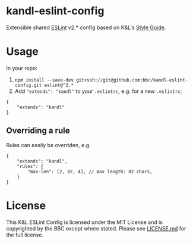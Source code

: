 # kandl-eslint-config

Extensible shared [ESLint](http://eslint.org/) v2.* config based on K&L's [Style Guide](https://github.com/bbc/kandl-style-guide).

# Usage

In your repo:

1. `npm install --save-dev git+ssh://git@github.com:bbc/kandl-eslint-config.git eslint@^2.*`
2. Add `"extends": "kandl"` to your `.eslintrc`, e.g. for a new `.eslintrc`:
```
{
    "extends": "kandl"
}
```

## Overriding a rule

Rules can easily be overriden, e.g.

```
{
    "extends": "kandl",
    "rules": {
        "max-len": [2, 82, 4], // max length: 82 chars,
    }
}
```

# License

This K&L ESLint Config is licensed under the MIT License and is copyrighted by the BBC except where stated. Please see [LICENSE.md](LICENSE.md) for the full license.
